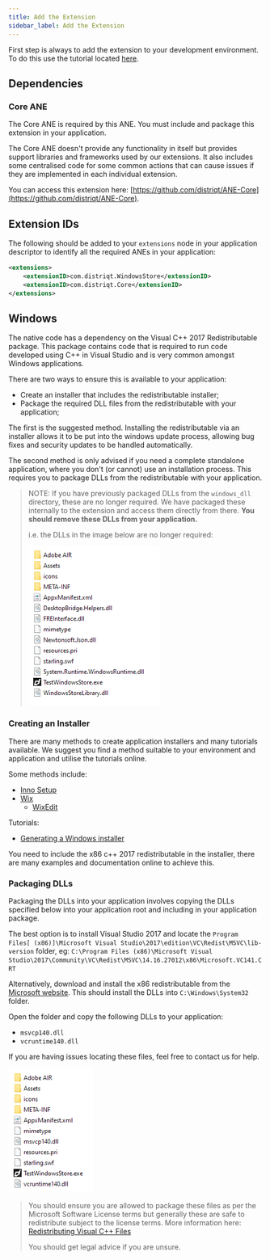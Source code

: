 ```yaml
---
title: Add the Extension
sidebar_label: Add the Extension
---
```


First step is always to add the extension to your development environment. 
To do this use the tutorial located [here](/docs/tutorials/getting-started).



## Dependencies

### Core ANE

The Core ANE is required by this ANE. You must include and package this extension in your application.

The Core ANE doesn't provide any functionality in itself but provides support libraries and frameworks used by our extensions.
It also includes some centralised code for some common actions that can cause issues if they are implemented in each individual extension.

You can access this extension here: [https://github.com/distriqt/ANE-Core](https://github.com/distriqt/ANE-Core).



## Extension IDs

The following should be added to your `extensions` node in your application descriptor to identify all the required ANEs in your application:

```xml
<extensions>
    <extensionID>com.distriqt.WindowsStore</extensionID>
    <extensionID>com.distriqt.Core</extensionID>
</extensions>
```



## Windows

The native code has a dependency on the Visual C++ 2017 Redistributable package. This package contains code that is required to run code developed using C++ in Visual Studio and is very common amongst Windows applications.

There are two ways to ensure this is available to your application:

- Create an installer that includes the redistributable installer;
- Package the required DLL files from the redistributable with your application;

The first is the suggested method. Installing the redistributable via an installer allows it to be put into the windows update process, allowing bug fixes and security updates to be handled automatically.

The second method is only advised if you need a complete standalone application, where you don't (or cannot) use an installation process. This requires you to package DLLs from the redistributable with your application. 


>
> NOTE: If you have previously packaged DLLs from the `windows_dll` directory, these are no longer required. We have packaged these internally to the extension and access them directly from there.
> **You should remove these DLLs from your application.**
>
> i.e. the DLLs in the image below are no longer required:
>
> ![](images/windows_dlls_list_example.png)
>



### Creating an Installer

There are many methods to create application installers and many tutorials available. We suggest you find a method suitable to your environment and application and utilise the tutorials online. 

Some methods include:

- [Inno Setup](http://www.jrsoftware.org/isinfo.php)
- [Wix](http://wixtoolset.org/)
    - [WixEdit](http://wixedit.sourceforge.net)


Tutorials:

- [Generating a Windows installer](http://www.adobe.com/devnet/air/articles/customize-setup-for-AIR-app-with-captive-runtime.html)


You need to include the x86 c++ 2017 redistributable in the installer, there are many examples and documentation online to achieve this.



### Packaging DLLs

Packaging the DLLs into your application involves copying the DLLs specified below into your application root and including in your application package.

The best option is to install Visual Studio 2017 and locate the `Program Files[ (x86)]\Microsoft Visual Studio\2017\edition\VC\Redist\MSVC\lib-version` folder, eg: `C:\Program Files (x86)\Microsoft Visual Studio\2017\Community\VC\Redist\MSVC\14.16.27012\x86\Microsoft.VC141.CRT`

Alternatively, download and install the x86 redistributable from the [Microsoft website](https://support.microsoft.com/en-us/help/2977003/the-latest-supported-visual-c-downloads). This should install the DLLs into `C:\Windows\System32` folder. 


Open the folder and copy the following DLLs to your application:

- `msvcp140.dll`
- `vcruntime140.dll`

If you are having issues locating these files, feel free to contact us for help.

![](images/windows_redist_dlls_list_example.png)


> 
> You should ensure you are allowed to package these files as per the Microsoft Software License terms but generally these are safe to redistribute subject to the license terms. More information here: [Redistributing Visual C++ Files](https://docs.microsoft.com/en-us/cpp/windows/redistributing-visual-cpp-files)
>
> You should get legal advice if you are unsure. 
>

